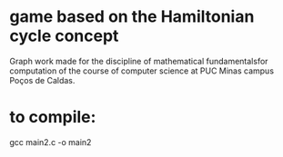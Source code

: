 # game based on the Hamiltonian cycle concept
Graph work made for the discipline of mathematical fundamentalsfor computation
of the course of computer science at PUC Minas campus Poços de Caldas.

# to compile:
 gcc main2.c -o main2
